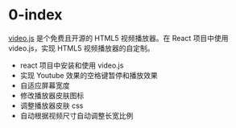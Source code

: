 
# 0-index

[video.js](http://videojs.com/) 是个免费且开源的 HTML5 视频播放器。在 React 项目中使用 video.js，实现 HTML5 视频播放器的自定制。

- react 项目中安装和使用 video.js
- 实现 Youtube 效果的空格键暂停和播放效果
- 自适应屏幕宽度
- 修改播放器皮肤图标
- 调整播放器皮肤 css
- 自动根据视频尺寸自动调整长宽比例
